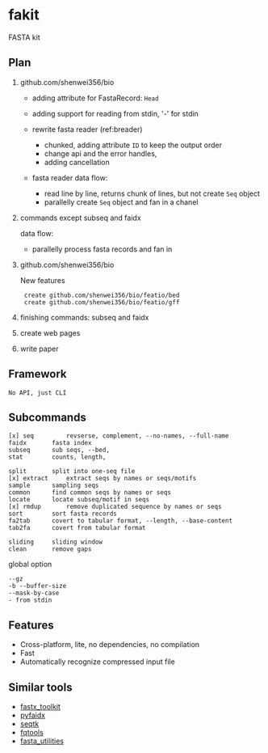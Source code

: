 # fakit

FASTA kit

## Plan

1. github.com/shenwei356/bio

    - adding attribute for FastaRecord: `Head`

    - adding support for reading from stdin, '-' for stdin

    - rewrite fasta reader (ref:breader)

        - chunked, adding attribute `ID` to keep the output order
        - change api and the error handles,
        - adding cancellation

    - fasta reader data flow:

        - read line by line, returns chunk of lines, but not create `Seq` object
        - parallelly create `Seq` object and fan in a chanel


2. commands except subseq and faidx

    data flow:

    - parallelly process fasta records and fan in

3. github.com/shenwei356/bio

    New features

        create github.com/shenwei356/bio/featio/bed
        create github.com/shenwei356/bio/featio/gff

4. finishing commands: subseq and faidx

5. create web pages

6. write paper

## Framework

    No API, just CLI

## Subcommands

    [x] seq         revserse, complement, --no-names, --full-name
    faidx       fasta index
    subseq      sub seqs, --bed,
    stat        counts, length,

    split       split into one-seq file
    [x] extract     extract seqs by names or seqs/motifs
    sample      sampling seqs
    common      find common seqs by names or seqs
    locate      locate subseq/motif in seqs
    [x] rmdup       remove duplicated sequence by names or seqs
    sort        sort fasta records
    fa2tab      covert to tabular format, --length, --base-content
    tab2fa      covert from tabular format

    sliding     sliding window
    clean       remove gaps

global option

    --gz
    -b --buffer-size
    --mask-by-case
    - from stdin

## Features

- Cross-platform, lite, no dependencies, no compilation
- Fast
- Automatically recognize compressed input file

## Similar tools

- [fastx_toolkit](http://hannonlab.cshl.edu/fastx_toolkit/)
- [pyfaidx](https://github.com/mdshw5/pyfaidx)
- [seqtk](https://github.com/lh3/seqtk)
- [fqtools](https://github.com/alastair-droop/fqtools)
- [fasta_utilities](https://github.com/jimhester/fasta_utilities)
